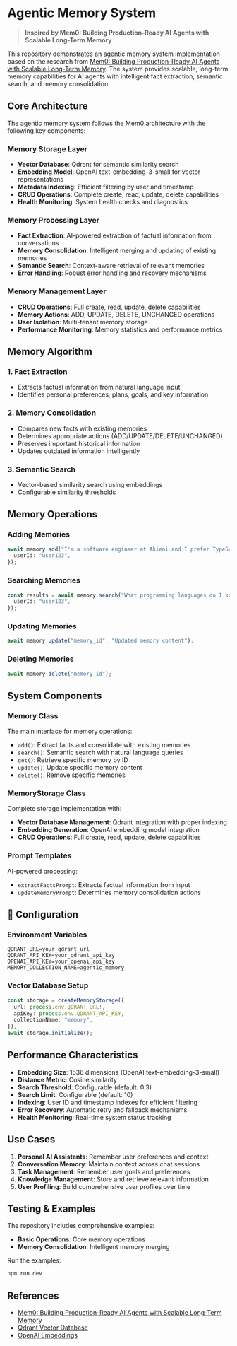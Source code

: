 # Agentic  Memory System

> **Inspired by Mem0: Building Production-Ready AI Agents with Scalable Long-Term Memory**

This repository demonstrates an agentic memory system implementation based on the research from [Mem0: Building Production-Ready AI Agents with Scalable Long-Term Memory](https://arxiv.org/pdf/2504.19413). The system provides scalable, long-term memory capabilities for AI agents with intelligent fact extraction, semantic search, and memory consolidation.

## Core Architecture

The agentic memory system follows the Mem0 architecture with the following key components:

### Memory Storage Layer

- **Vector Database**: Qdrant for semantic similarity search
- **Embedding Model**: OpenAI text-embedding-3-small for vector representations
- **Metadata Indexing**: Efficient filtering by user and timestamp
- **CRUD Operations**: Complete create, read, update, delete capabilities
- **Health Monitoring**: System health checks and diagnostics

### Memory Processing Layer

- **Fact Extraction**: AI-powered extraction of factual information from conversations
- **Memory Consolidation**: Intelligent merging and updating of existing memories
- **Semantic Search**: Context-aware retrieval of relevant memories
- **Error Handling**: Robust error handling and recovery mechanisms

### Memory Management Layer

- **CRUD Operations**: Full create, read, update, delete capabilities
- **Memory Actions**: ADD, UPDATE, DELETE, UNCHANGED operations
- **User Isolation**: Multi-tenant memory storage
- **Performance Monitoring**: Memory statistics and performance metrics

## Memory Algorithm

### 1. Fact Extraction

- Extracts factual information from natural language input
- Identifies personal preferences, plans, goals, and key information

### 2. Memory Consolidation

- Compares new facts with existing memories
- Determines appropriate actions (ADD/UPDATE/DELETE/UNCHANGED)
- Preserves important historical information
- Updates outdated information intelligently

### 3. Semantic Search

- Vector-based similarity search using embeddings
- Configurable similarity thresholds

## Memory Operations

### Adding Memories

```typescript
await memory.add("I'm a software engineer at Akieni and I prefer TypeScript", {
  userId: "user123",
});
```

### Searching Memories

```typescript
const results = await memory.search("What programming languages do I know?", {
  userId: "user123",
});
```

### Updating Memories

```typescript
await memory.update("memory_id", "Updated memory content");
```

### Deleting Memories

```typescript
await memory.delete("memory_id");
```

## System Components

### Memory Class

The main interface for memory operations:

- `add()`: Extract facts and consolidate with existing memories
- `search()`: Semantic search with natural language queries
- `get()`: Retrieve specific memory by ID
- `update()`: Update specific memory content
- `delete()`: Remove specific memories

### MemoryStorage Class

Complete storage implementation with:

- **Vector Database Management**: Qdrant integration with proper indexing
- **Embedding Generation**: OpenAI embedding model integration
- **CRUD Operations**: Full create, read, update, delete capabilities

### Prompt Templates

AI-powered processing:

- `extractFactsPrompt`: Extracts factual information from input
- `updateMemoryPrompt`: Determines memory consolidation actions

## 🔧 Configuration

### Environment Variables

```env
QDRANT_URL=your_qdrant_url
QDRANT_API_KEY=your_qdrant_api_key
OPENAI_API_KEY=your_openai_api_key
MEMORY_COLLECTION_NAME=agentic_memory
```

### Vector Database Setup

```typescript
const storage = createMemoryStorage({
  url: process.env.QDRANT_URL!,
  apiKey: process.env.QDRANT_API_KEY,
  collectionName: "memory",
});
await storage.initialize();
```

## Performance Characteristics

- **Embedding Size**: 1536 dimensions (OpenAI text-embedding-3-small)
- **Distance Metric**: Cosine similarity
- **Search Threshold**: Configurable (default: 0.3)
- **Search Limit**: Configurable (default: 10)
- **Indexing**: User ID and timestamp indexes for efficient filtering
- **Error Recovery**: Automatic retry and fallback mechanisms
- **Health Monitoring**: Real-time system status tracking

## Use Cases

1. **Personal AI Assistants**: Remember user preferences and context
2. **Conversation Memory**: Maintain context across chat sessions
3. **Task Management**: Remember user goals and preferences
4. **Knowledge Management**: Store and retrieve relevant information
5. **User Profiling**: Build comprehensive user profiles over time

## Testing & Examples

The repository includes comprehensive examples:

- **Basic Operations**: Core memory operations
- **Memory Consolidation**: Intelligent memory merging

Run the examples:

```bash
npm run dev
```


## References

- [Mem0: Building Production-Ready AI Agents with Scalable Long-Term Memory](https://arxiv.org/pdf/2504.19413)
- [Qdrant Vector Database](https://qdrant.tech/)
- [OpenAI Embeddings](https://platform.openai.com/docs/guides/embeddings)
